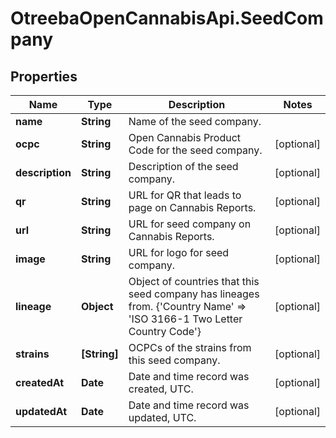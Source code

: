 # OtreebaOpenCannabisApi.SeedCompany

## Properties
Name | Type | Description | Notes
------------ | ------------- | ------------- | -------------
**name** | **String** | Name of the seed company. | 
**ocpc** | **String** | Open Cannabis Product Code for the seed company. | [optional] 
**description** | **String** | Description of the seed company. | [optional] 
**qr** | **String** | URL for QR that leads to page on Cannabis Reports. | [optional] 
**url** | **String** | URL for seed company on Cannabis Reports. | [optional] 
**image** | **String** | URL for logo for seed company. | [optional] 
**lineage** | **Object** | Object of countries that this seed company has lineages from. {&#39;Country Name&#39; &#x3D;&gt; &#39;ISO 3166-1 Two Letter Country Code&#39;} | [optional] 
**strains** | **[String]** | OCPCs of the strains from this seed company. | [optional] 
**createdAt** | **Date** | Date and time record was created, UTC. | [optional] 
**updatedAt** | **Date** | Date and time record was updated, UTC. | [optional] 



